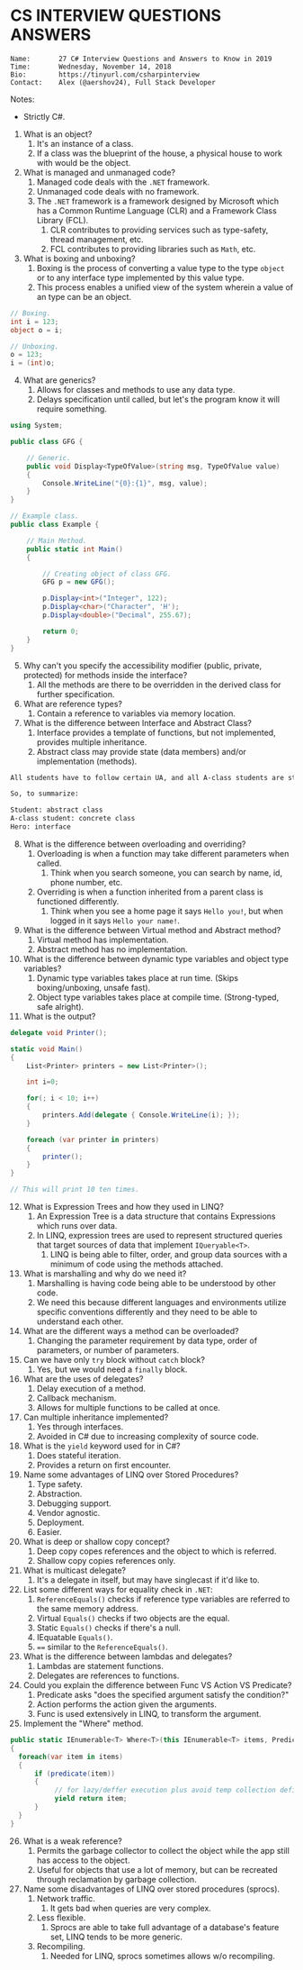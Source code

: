 # CS INTERVIEW QUESTIONS ANSWERS

```
Name:       27 C# Interview Questions and Answers to Know in 2019
Time:       Wednesday, November 14, 2018
Bio:        https://tinyurl.com/csharpinterview
Contact:    Alex (@aershov24), Full Stack Developer
```

Notes:

- Strictly C#.

1. What is an object?
   1. It's an instance of a class.
   2. If a class was the blueprint of the house, a physical house to work with would be the object.
2. What is managed and unmanaged code?
   1. Managed code deals with the `.NET` framework.
   2. Unmanaged code deals with no framework.
   3. The `.NET` framework is a framework designed by Microsoft which has a Common Runtime Language (CLR) and a Framework Class Library (FCL).
      1. CLR contributes to providing services such as type-safety, thread management, etc.
      2. FCL contributes to providing libraries such as `Math`, etc.
3. What is boxing and unboxing?
   1. Boxing is the process of converting a value type to the type `object` or to any interface type implemented by this value type.
   2. This process enables a unified view of the system wherein a value of an type can be an object.

```cs
// Boxing.
int i = 123;
object o = i;

// Unboxing.
o = 123;
i = (int)o;
```

4. What are generics?
   1. Allows for classes and methods to use any data type.
   2. Delays specification until called, but let's the program know it will require something.

```cs
using System;

public class GFG {

    // Generic.
    public void Display<TypeOfValue>(string msg, TypeOfValue value)
    {
        Console.WriteLine("{0}:{1}", msg, value);
    }
}

// Example class.
public class Example {

    // Main Method.
    public static int Main()
    {

        // Creating object of class GFG.
        GFG p = new GFG();

        p.Display<int>("Integer", 122);
        p.Display<char>("Character", 'H');
        p.Display<double>("Decimal", 255.67);

        return 0;
    }
}
```

5. Why can't you specify the accessibility modifier (public, private, protected) for methods inside the interface?
   1. All the methods are there to be overridden in the derived class for further specification.
6. What are reference types?
   1. Contain a reference to variables via memory location.
7. What is the difference between Interface and Abstract Class?
   1. Interface provides a template of functions, but not implemented, provides multiple inheritance.
   2. Abstract class may provide state (data members) and/or implementation (methods).

```txt
All students have to follow certain UA, and all A-class students are students. Anyone can be a hero.

So, to summarize:

Student: abstract class
A-class student: concrete class
Hero: interface
```

8. What is the difference between overloading and overriding?
   1. Overloading is when a function may take different parameters when called.
      1. Think when you search someone, you can search by name, id, phone number, etc.
   2. Overriding is when a function inherited from a parent class is functioned differently.
      1. Think when you see a home page it says `Hello you!`, but when logged in it says `Hello your name!`.
9. What is the difference between Virtual method and Abstract method?
   1. Virtual method has implementation.
   2. Abstract method has no implementation.
10. What is the difference between dynamic type variables and object type variables?
    1. Dynamic type variables takes place at run time. (Skips boxing/unboxing, unsafe fast).
    2. Object type variables takes place at compile time. (Strong-typed, safe alright).
11. What is the output?

```cs
delegate void Printer();

static void Main()
{
    List<Printer> printers = new List<Printer>();

    int i=0;

    for(; i < 10; i++)
    {
        printers.Add(delegate { Console.WriteLine(i); });
    }

    foreach (var printer in printers)
    {
        printer();
    }
}

// This will print 10 ten times.
```

12. What is Expression Trees and how they used in LINQ?
    1. An Expression Tree is a data structure that contains Expressions which runs over data.
    2. In LINQ, expression trees are used to represent structured queries that target sources of data that implement `IQueryable<T>`.
       1. LINQ is being able to filter, order, and group data sources with a minimum of code using the methods attached.
13. What is marshalling and why do we need it?
    1. Marshalling is having code being able to be understood by other code.
    2. We need this because different languages and environments utilize specific conventions differently and they need to be able to understand each other.
14. What are the different ways a method can be overloaded?
    1. Changing the parameter requirement by data type, order of parameters, or number of parameters.
15. Can we have only `try` block without `catch` block?
    1. Yes, but we would need a `finally` block.
16. What are the uses of delegates?
    1. Delay execution of a method.
    2. Callback mechanism.
    3. Allows for multiple functions to be called at once.
17. Can multiple inheritance implemented?
    1. Yes through interfaces.
    2. Avoided in C# due to increasing complexity of source code.
18. What is the `yield` keyword used for in C#?
    1. Does stateful iteration.
    2. Provides a return on first encounter.
19. Name some advantages of LINQ over Stored Procedures?
    1. Type safety.
    2. Abstraction.
    3. Debugging support.
    4. Vendor agnostic.
    5. Deployment.
    6. Easier.
20. What is deep or shallow copy concept?
    1. Deep copy copes references and the object to which is referred.
    2. Shallow copy copies references only.
21. What is multicast delegate?
    1. It's a delegate in itself, but may have singlecast if it'd like to.
22. List some different ways for equality check in `.NET`:
    1. `ReferenceEquals()` checks if reference type variables are referred to the same memory address.
    2. Virtual `Equals()` checks if two objects are the equal.
    3. Static `Equals()` checks if there's a null.
    4. IEquatable `Equals()`.
    5. `==` similar to the `ReferenceEquals()`.
23. What is the difference between lambdas and delegates?
    1. Lambdas are statement functions.
    2. Delegates are references to functions.
24. Could you explain the difference between Func VS Action VS Predicate?
    1. Predicate asks "does the specified argument satisfy the condition?"
    2. Action performs the action given the arguments.
    3. Func is used extensively in LINQ, to transform the argument.
25. Implement the "Where" method.

```cs
public static IEnumerable<T> Where<T>(this IEnumerable<T> items, Predicate<T> predicate)
{
  foreach(var item in items)
  {
      if (predicate(item))
      {
           // for lazy/deffer execution plus avoid temp collection defined
           yield return item;
      }
  }
}
```

26. What is a weak reference?
    1. Permits the garbage collector to collect the object while the app still has access to the object.
    2. Useful for objects that use a lot of memory, but can be recreated through reclamation by garbage collection.
27. Name some disadvantages of LINQ over stored procedures (sprocs).
    1. Network traffic.
       1. It gets bad when queries are very complex.
    2. Less flexible.
       1. Sprocs are able to take full advantage of a database's feature set, LINQ tends to be more generic.
    3. Recompiling.
       1. Needed for LINQ, sprocs sometimes allows w/o recompiling.
